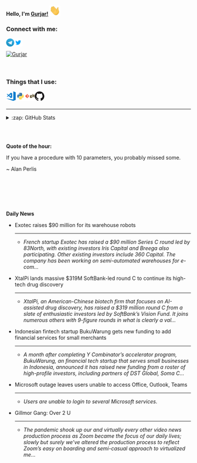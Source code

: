 #### Hello, I'm [Gurjar!](https://GurjarKing.github.io) <img src="https://raw.githubusercontent.com/ABSphreak/ABSphreak/master/gifs/Hi.gif" width="30px"></h2>


### Connect with me:

[<img align="left" alt="Gurjar | Telegram" width="22px" src="https://raw.githubusercontent.com/github/explore/80688e429a7d4ef2fca1e82350fe8e3517d3494d/topics/telegram/telegram.png" />][Telegram]
[<img align="left" alt="Gurjar | Twitter" width="22px" src="https://raw.githubusercontent.com/github/explore/80688e429a7d4ef2fca1e82350fe8e3517d3494d/topics/twitter/twitter.png" />][Twitter]
<br >
<br >
<a href="https://github.com/GurjarKing"><img src="https://komarev.com/ghpvc/?username=GurjarKing" alt="Gurjar" /></a> <br />
<br />
<br />
<!-- <br >

![](https://visitor-badge.glitch.me/badge?page_id=GurjarKing)

<br /> -->

### Things that I use:

[<img align="left" alt="Visual Studio Code" width="26px" src="https://raw.githubusercontent.com/github/explore/80688e429a7d4ef2fca1e82350fe8e3517d3494d/topics/visual-studio-code/visual-studio-code.png" />][VSCode]
[<img align="left" alt="Python" width="26px" src="https://raw.githubusercontent.com/github/explore/80688e429a7d4ef2fca1e82350fe8e3517d3494d/topics/python/python.png" />][Python]
[<img align="left" alt="Git" width="26px" src="https://raw.githubusercontent.com/github/explore/80688e429a7d4ef2fca1e82350fe8e3517d3494d/topics/git/git.png" />][Git]
[<img align="left" alt="GitHub" width="26px" src="https://raw.githubusercontent.com/github/explore/78df643247d429f6cc873026c0622819ad797942/topics/github/github.png" />][Github]

<br />
<br />

---
<details>
  <summary>:zap: GitHub Stats</summary>

<img align="left" alt="Gurjar's Github Stats" src="https://github-readme-stats.vercel.app/api?username=GurjarKing&show_icons=true&hide_border=true&count_private=true&include_all_commit=true&theme=algolia" />

</details>

<!-- ### 🔔 My latest tweet
<a href="https://twitter.com/Gurjar_King43" target="_blank">
	<img src="https://github.com/GurjarKing/GurjarKing/raw/master/tweet.png" width="70%" align="center" alt="Click to view on Twitter" title="My latest tweet, as an image"/>
</a> -->
<br>

<pre>

</pre>

**Quote of the hour:**

If you have a procedure with 10 parameters, you probably missed some.

~ Alan Perlis
<pre>

</pre>
<br>
<pre>


</pre>
<strong>Daily News</strong>
  
  - Exotec raises $90 million for its warehouse robots
     <hr/>
     
      - *French startup Exotec has raised a $90 million Series C round led by 83North, with existing investors Iris Capital and Breega also participating. Other existing investors include 360 Capital. The company has been working on semi-automated warehouses for e-com…*
     
  - XtalPi lands massive $319M SoftBank-led round C to continue its high-tech drug discovery
      <hr/>
      
      - *XtalPi, an American-Chinese biotech firm that focuses on AI-assisted drug discovery, has raised a $319 million round C from a slate of enthusiastic investors led by SoftBank’s Vision Fund. It joins numerous others with 9-figure rounds in what is clearly a val…*
      
  - Indonesian fintech startup BukuWarung gets new funding to add financial services for small merchants
      <hr/>
      
      - *A month after completing Y Combinator’s accelerator program, BukuWarung, an financial tech startup that serves small businesses in Indonesia, announced it has raised new funding from a roster of high-profile investors, including partners of DST Global, Soma C…*
      
  - Microsoft outage leaves users unable to access Office, Outlook, Teams
      <hr/>
      
      - *Users are unable to login to several Microsoft services.*
       
  - Gillmor Gang: Over 2 U
      <hr/>
       
       - *The pandemic shook up our and virtually every other video news production process as Zoom became the focus of our daily lives; slowly but surely we’ve altered the production process to reflect Zoom’s easy on boarding and semi-casual approach to virtualized me…*
      

<br />

[VSCode]: https://code.visualstudio.com/
[Python]: https://www.python.org/
[Git]: https://git-scm.com/
[Github]: https://github.com/
[Telegram]: https://t.me/Gurjar_King/
[Twitter]: https://twitter.com/Gurjar_King43/
